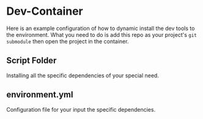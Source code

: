 # Dev-Container

Here is an example configuration of how to dynamic install the dev tools to the environment. What you need to do is add this repo as your project's `git submodule` then open the project in the container.


## Script Folder

Installing all the specific dependencies of your special need.

## environment.yml

Configuration file for your input the specific dependencies.